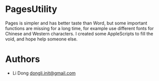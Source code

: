 # PagesUtility

Pages is simpler and has better taste than Word, but some important functions are missing for a long time, for example use different fonts for Chinese and Western characters. I created some AppleScripts to fill the void, and hope help someone else.

# Authors

- Li Dong <dongli.init@gmail.com>
